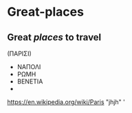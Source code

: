 # Great-places
## Great *places* to travel 
(ΠΑΡΙΣΙ)	
* ΝΑΠΟΛΙ
* ΡΩΜΗ
* ΒΕΝΕΤΙΑ
* 
https://en.wikipedia.org/wiki/Paris "jhjh"
'
